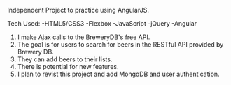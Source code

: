 Independent Project to practice using AngularJS. 

Tech Used: 
-HTML5/CSS3
-Flexbox
-JavaScript
-jQuery
-Angular

1. I make Ajax calls to the BreweryDB's free API.
2. The goal is for users to search for beers in the RESTful API provided by Brewery DB. 
3. They can add beers to their lists. 
4. There is potential for new features. 
5. I plan to revist this project and add MongoDB and user authentication. 
